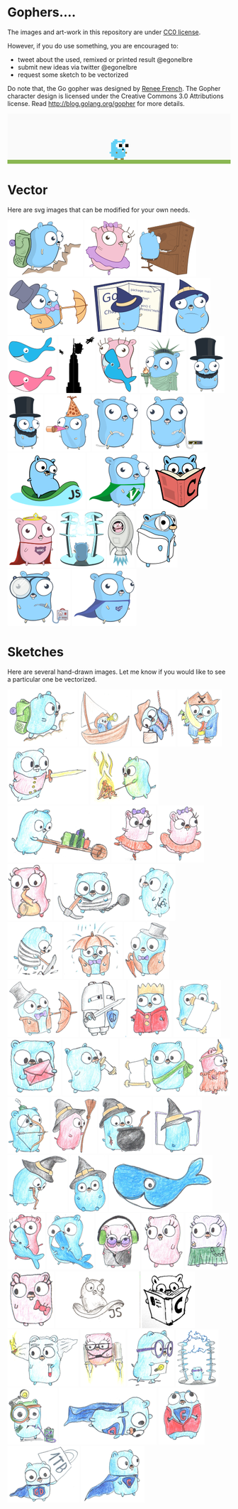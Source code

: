 
# Gophers....

The images and art-work in this repository are under [CC0 license](https://creativecommons.org/publicdomain/zero/1.0/).

However, if you do use something, you are encouraged to:

* tweet about the used, remixed or printed result @egonelbre
* submit new ideas via twitter @egonelbre
* request some sketch to be vectorized

Do note that, the Go gopher was designed by [Renee French](http://reneefrench.blogspot.com/).
The Gopher character design is licensed under the Creative Commons 3.0 Attributions license.
Read http://blog.golang.org/gopher for more details.

<img src=".thumb/animation/2bit-sprite/demo.gif ">



# Vector

Here are svg images that can be modified for your own needs.


[<img src=".thumb/vector/adventure/hiking.png">](vector/adventure/hiking.svg)
[<img src=".thumb/vector/arts/ballet.png">](vector/arts/ballet.svg)
[<img src=".thumb/vector/arts/upright.png">](vector/arts/upright.svg)
[<img src=".thumb/vector/dandy/umbrella.png">](vector/dandy/umbrella.svg)
[<img src=".thumb/vector/fairy-tale/witch-learning.png">](vector/fairy-tale/witch-learning.svg)
[<img src=".thumb/vector/fairy-tale/witch-too-much-candy.png">](vector/fairy-tale/witch-too-much-candy.svg)
[<img src=".thumb/vector/friends/docker.png">](vector/friends/docker.svg)
[<img src=".thumb/vector/friends/empire-silhouette.png">](vector/friends/empire-silhouette.svg)
[<img src=".thumb/vector/friends/hugging-docker.png">](vector/friends/hugging-docker.svg)
[<img src=".thumb/vector/friends/liberty.png">](vector/friends/liberty.svg)
[<img src=".thumb/vector/friends/stovepipe-hat-front.png">](vector/friends/stovepipe-hat-front.svg)
[<img src=".thumb/vector/friends/stovepipe-hat.png">](vector/friends/stovepipe-hat.svg)
[<img src=".thumb/vector/party/birthday.png">](vector/party/birthday.svg)
[<img src=".thumb/vector/projects/network-side.png">](vector/projects/network-side.svg)
[<img src=".thumb/vector/projects/network.png">](vector/projects/network.svg)
[<img src=".thumb/vector/projects/surfing-js.png">](vector/projects/surfing-js.svg)
[<img src=".thumb/vector/projects/vim-go.png">](vector/projects/vim-go.svg)
[<img src=".thumb/vector/projects/with-C-book.png">](vector/projects/with-C-book.svg)
[<img src=".thumb/vector/projects/wwgl.png">](vector/projects/wwgl.svg)
[<img src=".thumb/vector/science/power-to-the-masses.png">](vector/science/power-to-the-masses.svg)
[<img src=".thumb/vector/science/rocket.png">](vector/science/rocket.svg)
[<img src=".thumb/vector/science/scientist.png">](vector/science/scientist.svg)
[<img src=".thumb/vector/science/soldering.png">](vector/science/soldering.svg)
[<img src=".thumb/vector/superhero/standing.png">](vector/superhero/standing.svg)



# Sketches

Here are several hand-drawn images. Let me know if you would like to
see a particular one be vectorized.


[<img src=".thumb/sketch/adventure/hiking.png">](sketch/adventure/hiking.png)
[<img src=".thumb/sketch/adventure/pirate-boat.png">](sketch/adventure/pirate-boat.png)
[<img src=".thumb/sketch/adventure/pirate-lifting-goods.png">](sketch/adventure/pirate-lifting-goods.png)
[<img src=".thumb/sketch/adventure/pirate-parroted.png">](sketch/adventure/pirate-parroted.png)
[<img src=".thumb/sketch/adventure/pirate-sword.png">](sketch/adventure/pirate-sword.png)
[<img src=".thumb/sketch/adventure/poking-fire.png">](sketch/adventure/poking-fire.png)
[<img src=".thumb/sketch/adventure/pushing-cart.png">](sketch/adventure/pushing-cart.png)
[<img src=".thumb/sketch/arts/ballet-v2.png">](sketch/arts/ballet-v2.png)
[<img src=".thumb/sketch/arts/ballet.png">](sketch/arts/ballet.png)
[<img src=".thumb/sketch/arts/saxophone.png">](sketch/arts/saxophone.png)
[<img src=".thumb/sketch/convict/chained.png">](sketch/convict/chained.png)
[<img src=".thumb/sketch/convict/hard-times.png">](sketch/convict/hard-times.png)
[<img src=".thumb/sketch/convict/working-hard.png">](sketch/convict/working-hard.png)
[<img src=".thumb/sketch/dandy/raining.png">](sketch/dandy/raining.png)
[<img src=".thumb/sketch/dandy/standing.png">](sketch/dandy/standing.png)
[<img src=".thumb/sketch/dandy/umbrella.png">](sketch/dandy/umbrella.png)
[<img src=".thumb/sketch/fairy-tale/armored-knight.png">](sketch/fairy-tale/armored-knight.png)
[<img src=".thumb/sketch/fairy-tale/king.png">](sketch/fairy-tale/king.png)
[<img src=".thumb/sketch/fairy-tale/messenger-reading.png">](sketch/fairy-tale/messenger-reading.png)
[<img src=".thumb/sketch/fairy-tale/messenger-red-letter.png">](sketch/fairy-tale/messenger-red-letter.png)
[<img src=".thumb/sketch/fairy-tale/messenger-running.png">](sketch/fairy-tale/messenger-running.png)
[<img src=".thumb/sketch/fairy-tale/messenger-showing.png">](sketch/fairy-tale/messenger-showing.png)
[<img src=".thumb/sketch/fairy-tale/princess.png">](sketch/fairy-tale/princess.png)
[<img src=".thumb/sketch/fairy-tale/robin-hood.png">](sketch/fairy-tale/robin-hood.png)
[<img src=".thumb/sketch/fairy-tale/witch-broom.png">](sketch/fairy-tale/witch-broom.png)
[<img src=".thumb/sketch/fairy-tale/witch-cooking.png">](sketch/fairy-tale/witch-cooking.png)
[<img src=".thumb/sketch/fairy-tale/witch-learning.png">](sketch/fairy-tale/witch-learning.png)
[<img src=".thumb/sketch/fairy-tale/witch-old.png">](sketch/fairy-tale/witch-old.png)
[<img src=".thumb/sketch/fairy-tale/witch-too-much-candy.png">](sketch/fairy-tale/witch-too-much-candy.png)
[<img src=".thumb/sketch/friends/docker.png">](sketch/friends/docker.png)
[<img src=".thumb/sketch/friends/hugging-docker-pink.png">](sketch/friends/hugging-docker-pink.png)
[<img src=".thumb/sketch/friends/hugging-docker.png">](sketch/friends/hugging-docker.png)
[<img src=".thumb/sketch/misc/cool-one.png">](sketch/misc/cool-one.png)
[<img src=".thumb/sketch/misc/standing-left.png">](sketch/misc/standing-left.png)
[<img src=".thumb/sketch/misc/standing-v2.png">](sketch/misc/standing-v2.png)
[<img src=".thumb/sketch/misc/with-candy.png">](sketch/misc/with-candy.png)
[<img src=".thumb/sketch/projects/surfing-js.png">](sketch/projects/surfing-js.jpg)
[<img src=".thumb/sketch/projects/with-C-book.png">](sketch/projects/with-C-book.jpg)
[<img src=".thumb/sketch/science/experiment-mishap.png">](sketch/science/experiment-mishap.png)
[<img src=".thumb/sketch/science/jetpack.png">](sketch/science/jetpack.png)
[<img src=".thumb/sketch/science/lightbulb.png">](sketch/science/lightbulb.png)
[<img src=".thumb/sketch/science/power-to-the-masses.png">](sketch/science/power-to-the-masses.png)
[<img src=".thumb/sketch/science/welding.png">](sketch/science/welding.png)
[<img src=".thumb/sketch/superhero/flying.png">](sketch/superhero/flying.png)
[<img src=".thumb/sketch/superhero/getting-ready.png">](sketch/superhero/getting-ready.png)
[<img src=".thumb/sketch/superhero/lifting-1TB.png">](sketch/superhero/lifting-1TB.png)
[<img src=".thumb/sketch/superhero/standing.png">](sketch/superhero/standing.png)


